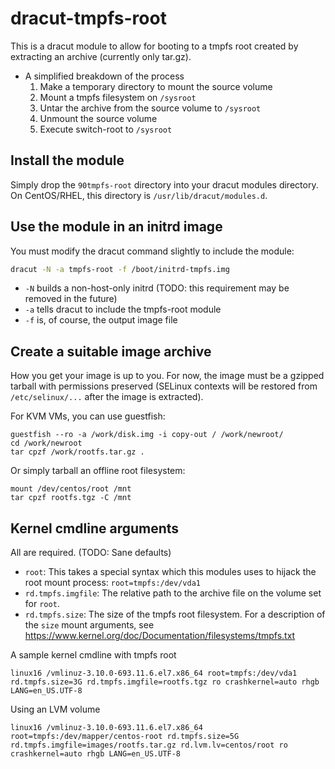 dracut-tmpfs-root
=================

This is a dracut module to allow for booting to a tmpfs root created by extracting an archive (currently only tar.gz).

* A simplified breakdown of the process
  1. Make a temporary directory to mount the source volume
  2. Mount a tmpfs filesystem on `/sysroot`
  3. Untar the archive from the source volume to `/sysroot`
  4. Unmount the source volume
  5. Execute switch-root to `/sysroot`

Install the module
------------------
Simply drop the `90tmpfs-root` directory into your dracut modules directory. On CentOS/RHEL, this directory is `/usr/lib/dracut/modules.d`.

Use the module in an initrd image
--------------------------
You must modify the dracut command slightly to include the module:
```bash
dracut -N -a tmpfs-root -f /boot/initrd-tmpfs.img
```
- `-N` builds a non-host-only initrd (TODO: this requirement may be removed in the future)
- `-a` tells dracut to include the tmpfs-root module
- `-f` is, of course, the output image file

Create a suitable image archive
-------------------------------

How you get your image is up to you. For now, the image must be a gzipped tarball with permissions preserved (SELinux contexts will be restored from `/etc/selinux/...` after the image is extracted).

For KVM VMs, you can use guestfish:
```shell
guestfish --ro -a /work/disk.img -i copy-out / /work/newroot/
cd /work/newroot
tar cpzf /work/rootfs.tar.gz .
```

Or simply tarball an offline root filesystem:
```shell
mount /dev/centos/root /mnt
tar cpzf rootfs.tgz -C /mnt
```

Kernel cmdline arguments
------------------------
All are required. (TODO: Sane defaults)
- `root`: This takes a special syntax which this modules uses to hijack the root mount process: `root=tmpfs:/dev/vda1`
- `rd.tmpfs.imgfile`: The relative path to the archive file on the volume set for `root`.
- `rd.tmpfs.size`: The size of the tmpfs root filesystem. For a description of the `size` mount arguments, see https://www.kernel.org/doc/Documentation/filesystems/tmpfs.txt

A sample kernel cmdline with tmpfs root
```shell
linux16 /vmlinuz-3.10.0-693.11.6.el7.x86_64 root=tmpfs:/dev/vda1 rd.tmpfs.size=3G rd.tmpfs.imgfile=rootfs.tgz ro crashkernel=auto rhgb LANG=en_US.UTF-8
```
Using an LVM volume
```shell
linux16 /vmlinuz-3.10.0-693.11.6.el7.x86_64 root=tmpfs:/dev/mapper/centos-root rd.tmpfs.size=5G rd.tmpfs.imgfile=images/rootfs.tar.gz rd.lvm.lv=centos/root ro crashkernel=auto rhgb LANG=en_US.UTF-8
```
